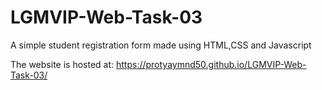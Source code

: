 
# LGMVIP-Web-Task-03

A simple student registration form made using HTML,CSS and Javascript

The website is hosted at: https://protyaymnd50.github.io/LGMVIP-Web-Task-03/
